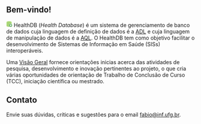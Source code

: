 ## Bem-vindo!

![](logo/icon-16x16.png) HealthDB (_Health Database_) é um sistema de gerenciamento de banco de dados cuja linguagem de definição de dados é a [ADL](http://www.openehr.org/releases/AM/latest/docs/ADL2/ADL2.html) e cuja linguagem de manipulação de dados é a [AQL](http://www.openehr.org/releases/QUERY/latest/docs/AQL/AQL.html). O HealthDB tem como objetivo facilitar o desenvolvimento de Sistemas de Informação em Saúde (SISs) interoperáveis. 

Uma [Visão Geral](https://github.com/kyriosdata/db/wiki/Vis%C3%A3o-geral) fornece orientações inicias acerca das atividades de pesquisa, desenvolvimento e inovação pertinentes ao projeto, o que cria várias oportunidades de orientação de Trabalho de Conclusão de Curso (TCC), iniciação científica ou mestrado. 

## Contato
Envie suas dúvidas, críticas e sugestões para o email fabio@inf.ufg.br.

